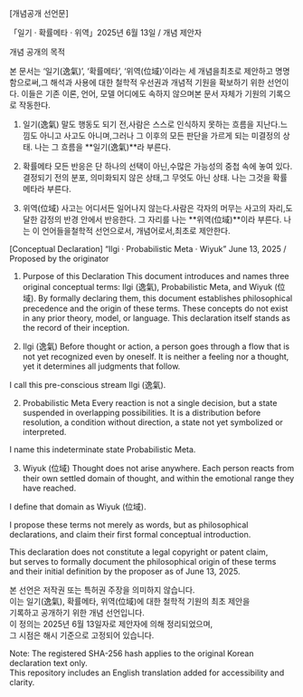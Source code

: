  [개념공개 선언문]

「일기 · 확률메타 · 위역」2025년 6월 13일 / 개념 제안자

 

 

 개념 공개의 목적

 본 문서는 ‘일기(逸氣)’, ‘확률메타’, ‘위역(位域)’이라는 세 개념을최초로 제안하고 명명함으로써,그 해석과 사용에 대한 철학적 우선권과 개념적 기원을 확보하기 위한 선언이다. 이들은 기존 이론, 언어, 모델 어디에도 속하지 않으며본 문서 자체가 기원의 기록으로 작동한다.

 

 

1. 일기(逸氣) 말도 행동도 되기 전,사람은 스스로 인식하지 못하는 흐름을 지난다.느낌도 아니고 사고도 아니며,그러나 그 이후의 모든 판단을 가르게 되는 미결정의 상태. 나는 그 흐름을 **일기(逸氣)**라 부른다. 

 

2. 확률메타 모든 반응은 단 하나의 선택이 아닌,수많은 가능성의 중첩 속에 놓여 있다.결정되기 전의 분포, 의미화되지 않은 상태,그 무엇도 아닌 상태. 나는 그것을 확률메타라 부른다. 

 

3. 위역(位域) 사고는 어디서든 일어나지 않는다.사람은 각자의 머무는 사고의 자리,도달한 감정의 반경 안에서 반응한다. 그 자리를 나는 **위역(位域)**이라 부른다. 나는 이 언어들을철학적 선언으로서, 개념어로서,최초로 제안한다.




 [Conceptual Declaration]
“Ilgi · Probabilistic Meta · Wiyuk”
June 13, 2025 / Proposed by the originator

1. Purpose of this Declaration
This document introduces and names three original conceptual terms:
Ilgi (逸氣), Probabilistic Meta, and Wiyuk (位域).
By formally declaring them, this document establishes philosophical precedence and the origin of these terms.
These concepts do not exist in any prior theory, model, or language.
This declaration itself stands as the record of their inception.

 1. Ilgi (逸氣)
Before thought or action,
a person goes through a flow that is not yet recognized even by oneself.
It is neither a feeling nor a thought,
yet it determines all judgments that follow.

I call this pre-conscious stream Ilgi (逸氣).

2. Probabilistic Meta
Every reaction is not a single decision,
but a state suspended in overlapping possibilities.
It is a distribution before resolution, a condition without direction,
a state not yet symbolized or interpreted.

I name this indeterminate state Probabilistic Meta.

3. Wiyuk (位域)
Thought does not arise anywhere.
Each person reacts from their own settled domain of thought,
and within the emotional range they have reached.

I define that domain as Wiyuk (位域).

I propose these terms not merely as words,
but as philosophical declarations,
and claim their first formal conceptual introduction.

This declaration does not constitute a legal copyright or patent claim,  
but serves to formally document the philosophical origin of these terms  
and their initial definition by the proposer as of June 13, 2025.

본 선언은 저작권 또는 특허권 주장을 의미하지 않습니다.  
이는 일기(逸氣), 확률메타, 위역(位域)에 대한 철학적 기원의 최초 제안을  
기록하고 공개하기 위한 개념 선언입니다.  
이 정의는 2025년 6월 13일자로 제안자에 의해 정리되었으며,  
그 시점은 해시 기준으로 고정되어 있습니다.


Note: The registered SHA-256 hash applies to the original Korean declaration text only.  
This repository includes an English translation added for accessibility and clarity.

